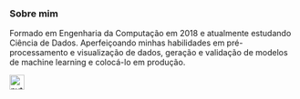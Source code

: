 ### Sobre mim
Formado em Engenharia da Computação em 2018 e atualmente estudando Ciência de Dados.
Aperfeiçoando minhas habilidades em pré-processamento e visualização de dados, geração e validação de modelos de machine learning e colocá-lo em produção.

<img align="left" alt="python" width="26px" src="https://cdn3.iconfinder.com/data/icons/logos-and-brands-adobe/512/267_Python-512.png" />

<!--
**jhonatanmarques92/jhonatanmarques92** is a ✨ _special_ ✨ repository because its `README.md` (this file) appears on your GitHub profile.

Here are some ideas to get you started:

- 🔭 I’m currently working on ...
- 🌱 I’m currently learning ...
- 👯 I’m looking to collaborate on ...
- 🤔 I’m looking for help with ...
- 💬 Ask me about ...
- 📫 How to reach me: ...
- 😄 Pronouns: ...
- ⚡ Fun fact: ...
-->
